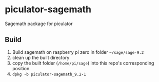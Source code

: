 # piculator-sagemath
Sagemath package for piculator

## Build

1. Build sagemath on raspberry pi zero in folder `~/sage/sage-9.2`
2. clean up the built directory
3. copy the built folder (`/home/pi/sage`) into this repo's corresponding position.
4. `dpkg -b piculator-sagemath_9.2-1`

